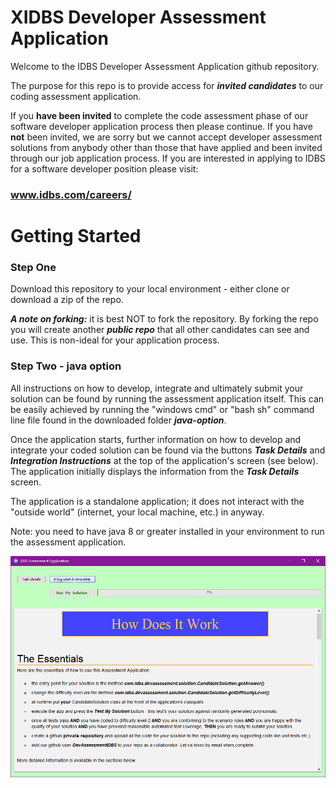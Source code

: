 # XIDBS Developer Assessment Application

Welcome to the IDBS Developer Assessment Application github repository.

The purpose for this repo is to provide access for ***invited candidates*** to our coding assessment application. 

If you **have been invited** to complete the code assessment phase of our software developer  application process then please continue. If you have **not** been invited, we are sorry but we cannot accept developer assessment solutions from anybody other than those that have applied and been invited through our job application process. If you are interested in applying to IDBS for a software developer position please visit: 

### www.idbs.com/careers/

# Getting Started

### Step One
Download this repository to your local environment - either clone or download a zip of the repo.

***A note on forking:*** it is best NOT to fork the repository. By forking the repo you will create another ***public repo*** that all other candidates can see and use. This is non-ideal for your application process.

### Step Two - java option
All instructions on how to develop, integrate and ultimately submit your solution can be found by running the assessment application itself. This can be easily achieved by running the "windows cmd" or "bash sh" command line file found in the downloaded folder ***java-option***. 

Once the application starts, further information on how to develop and integrate your coded solution can be found via the buttons ***Task Details*** and ***Integration Instructions***  at the top of the application's screen (see below). The application initially displays the information from the ***Task Details*** screen.

The application is a standalone application; it does not interact with the "outside world" (internet, your local machine, etc.) in anyway.

Note: you need to have java 8 or greater installed in your environment to run the assessment application.

![enter image description here](images/AssessmentApp.png)



